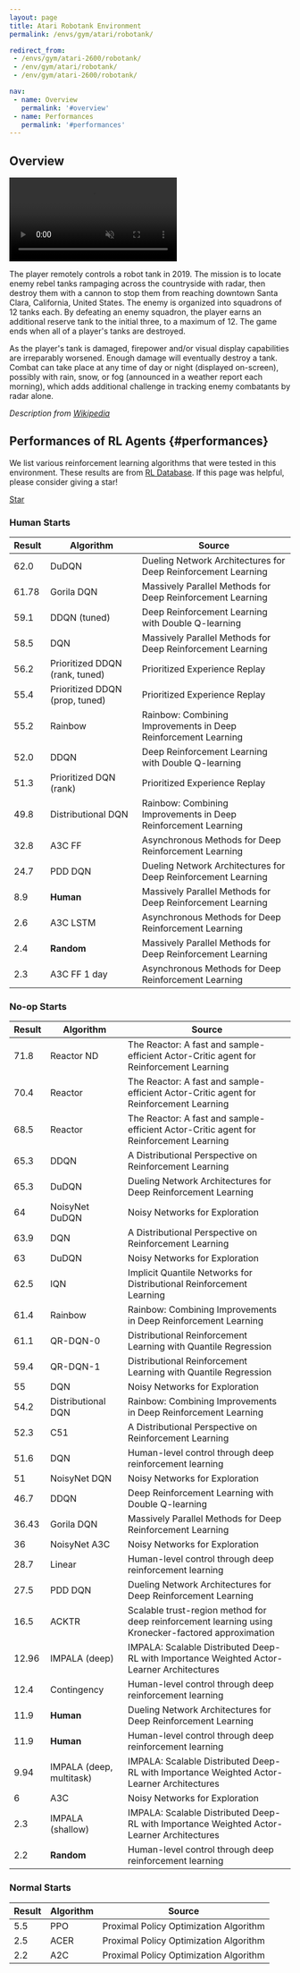 ```yaml
---
layout: page
title: Atari Robotank Environment
permalink: /envs/gym/atari/robotank/

redirect_from:
 - /envs/gym/atari-2600/robotank/
 - /env/gym/atari/robotank/
 - /env/gym/atari-2600/robotank/

nav:
 - name: Overview
   permalink: '#overview'
 - name: Performances
   permalink: '#performances'
---
```



## Overview

<video autoplay muted loop controls>
  <source src="{{ 'assets/_pages/envs/gym/atari/robotank.mp4' | absolute_url }}" type="video/mp4">
</video>

The player remotely controls a robot tank in 2019. The mission is to locate enemy rebel tanks rampaging across the countryside with radar, then destroy them with a cannon to stop them from reaching downtown Santa Clara, California, United States. The enemy is organized into squadrons of 12 tanks each. By defeating an enemy squadron, the player earns an additional reserve tank to the initial three, to a maximum of 12. The game ends when all of a player's tanks are destroyed.

As the player's tank is damaged, firepower and/or visual display capabilities are irreparably worsened. Enough damage will eventually destroy a tank. Combat can take place at any time of day or night (displayed on-screen), possibly with rain, snow, or fog (announced in a weather report each morning), which adds additional challenge in tracking enemy combatants by radar alone.

*Description from [Wikipedia](https://en.wikipedia.org/wiki/Robot_Tank)*


## Performances of RL Agents {#performances}

We list various reinforcement learning algorithms that were tested in this environment. These results are from [RL Database](https://github.com/seungjaeryanlee/rldb). If this page was helpful, please consider giving a star!

<!-- Place this tag where you want the button to render. -->
<a class="github-button" href="https://github.com/seungjaeryanlee/rldb" data-icon="octicon-star" data-size="large" data-show-count="true" aria-label="Star seungjaeryanlee/rldb on GitHub">Star</a>
<!-- Place this tag in your head or just before your close body tag. -->
<script async defer src="https://buttons.github.io/buttons.js"></script>

### Human Starts

| Result | Algorithm | Source |
|--------|-----------|--------|
| 62.0 | DuDQN | Dueling Network Architectures for Deep Reinforcement Learning |
| 61.78 | Gorila DQN | Massively Parallel Methods for Deep Reinforcement Learning |
| 59.1 | DDQN (tuned) | Deep Reinforcement Learning with Double Q-learning |
| 58.5 | DQN | Massively Parallel Methods for Deep Reinforcement Learning |
| 56.2 | Prioritized DDQN (rank, tuned) | Prioritized Experience Replay |
| 55.4 | Prioritized DDQN (prop, tuned) | Prioritized Experience Replay |
| 55.2 | Rainbow | Rainbow: Combining Improvements in Deep Reinforcement Learning |
| 52.0 | DDQN | Deep Reinforcement Learning with Double Q-learning |
| 51.3 | Prioritized DQN (rank) | Prioritized Experience Replay |
| 49.8 | Distributional DQN | Rainbow: Combining Improvements in Deep Reinforcement Learning |
| 32.8 | A3C FF | Asynchronous Methods for Deep Reinforcement Learning |
| 24.7 | PDD DQN | Dueling Network Architectures for Deep Reinforcement Learning |
| 8.9 | **Human** | Massively Parallel Methods for Deep Reinforcement Learning |
| 2.6 | A3C LSTM | Asynchronous Methods for Deep Reinforcement Learning |
| 2.4 | **Random** | Massively Parallel Methods for Deep Reinforcement Learning |
| 2.3 | A3C FF 1 day | Asynchronous Methods for Deep Reinforcement Learning |


### No-op Starts

| Result | Algorithm | Source |
|--------|-----------|--------|
| 71.8 | Reactor ND | The Reactor: A fast and sample-efficient Actor-Critic agent for Reinforcement Learning |
| 70.4 | Reactor | The Reactor: A fast and sample-efficient Actor-Critic agent for Reinforcement Learning |
| 68.5 | Reactor | The Reactor: A fast and sample-efficient Actor-Critic agent for Reinforcement Learning |
| 65.3 | DDQN | A Distributional Perspective on Reinforcement Learning |
| 65.3 | DuDQN | Dueling Network Architectures for Deep Reinforcement Learning |
| 64 | NoisyNet DuDQN | Noisy Networks for Exploration |
| 63.9 | DQN | A Distributional Perspective on Reinforcement Learning |
| 63 | DuDQN | Noisy Networks for Exploration |
| 62.5 | IQN | Implicit Quantile Networks for Distributional Reinforcement Learning |
| 61.4 | Rainbow | Rainbow: Combining Improvements in Deep Reinforcement Learning |
| 61.1 | QR-DQN-0 | Distributional Reinforcement Learning with Quantile Regression |
| 59.4 | QR-DQN-1 | Distributional Reinforcement Learning with Quantile Regression |
| 55 | DQN | Noisy Networks for Exploration |
| 54.2 | Distributional DQN | Rainbow: Combining Improvements in Deep Reinforcement Learning |
| 52.3 | C51 | A Distributional Perspective on Reinforcement Learning |
| 51.6 | DQN | Human-level control through deep reinforcement learning |
| 51 | NoisyNet DQN | Noisy Networks for Exploration |
| 46.7 | DDQN | Deep Reinforcement Learning with Double Q-learning |
| 36.43 | Gorila DQN | Massively Parallel Methods for Deep Reinforcement Learning |
| 36 | NoisyNet A3C | Noisy Networks for Exploration |
| 28.7 | Linear | Human-level control through deep reinforcement learning |
| 27.5 | PDD DQN | Dueling Network Architectures for Deep Reinforcement Learning |
| 16.5 | ACKTR | Scalable trust-region method for deep reinforcement learning using Kronecker-factored approximation |
| 12.96 | IMPALA (deep) | IMPALA: Scalable Distributed Deep-RL with Importance Weighted Actor-Learner Architectures |
| 12.4 | Contingency | Human-level control through deep reinforcement learning |
| 11.9 | **Human** | Dueling Network Architectures for Deep Reinforcement Learning |
| 11.9 | **Human** | Human-level control through deep reinforcement learning |
| 9.94 | IMPALA (deep, multitask) | IMPALA: Scalable Distributed Deep-RL with Importance Weighted Actor-Learner Architectures |
| 6 | A3C | Noisy Networks for Exploration |
| 2.3 | IMPALA (shallow) | IMPALA: Scalable Distributed Deep-RL with Importance Weighted Actor-Learner Architectures |
| 2.2 | **Random** | Human-level control through deep reinforcement learning |


### Normal Starts

| Result | Algorithm | Source |
|--------|-----------|--------|
| 5.5 | PPO | Proximal Policy Optimization Algorithm |
| 2.5 | ACER | Proximal Policy Optimization Algorithm |
| 2.2 | A2C | Proximal Policy Optimization Algorithm |

